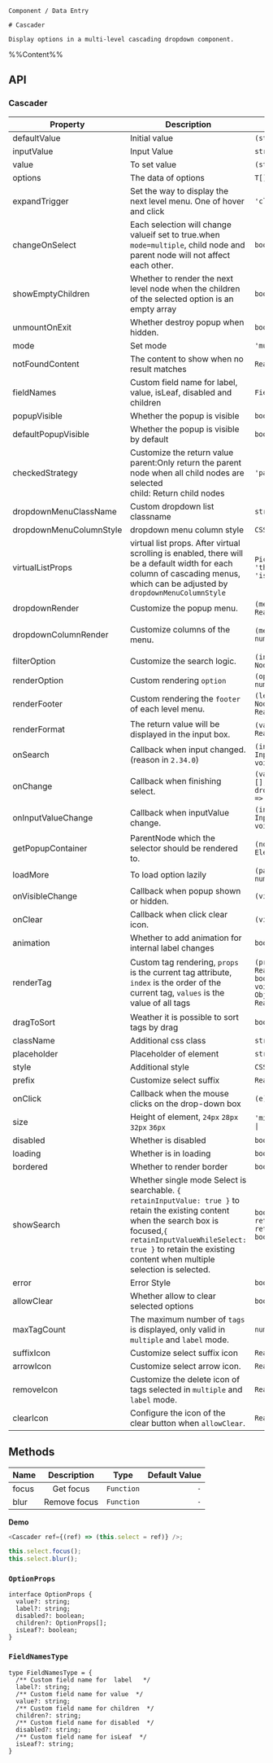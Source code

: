 `````
Component / Data Entry

# Cascader

Display options in a multi-level cascading dropdown component.
`````

%%Content%%

## API

### Cascader

|Property|Description|Type|DefaultValue|Version|
|---|---|---|---|---|
|defaultValue|Initial value|`(string \| string[])[]`|`-`|-|
|inputValue|Input Value|`string`|`-`|2.34.0|
|value|To set value|`(string \| string[])[]`|`-`|-|
|options|The data of options|`T[]`|`[]`|-|
|expandTrigger|Set the way to display the next level menu. One of hover and click|`'click' \| 'hover'`|`click`|-|
|changeOnSelect|Each selection will change valueif set to true.when `mode=multiple`, child node and parent node will not affect each other.|`boolean`|`-`|-|
|showEmptyChildren|Whether to render the next level node when the children of the selected option is an empty array|`boolean`|`-`|-|
|unmountOnExit|Whether destroy popup when hidden.|`boolean`|`-`|-|
|mode|Set mode|`'multiple'`|`-`|-|
|notFoundContent|The content to show when no result matches|`ReactNode`|`-`|-|
|fieldNames|Custom field name for label, value, isLeaf, disabled and children|`FieldNamesType`|`DefaultFieldNames`|-|
|popupVisible|Whether the popup is visible|`boolean`|`-`|-|
|defaultPopupVisible|Whether the popup is visible by default|`boolean`|`-`|-|
|checkedStrategy|Customize the return value<br/> parent:Only return the parent node when all child nodes are selected <br/> child: Return child nodes|`'parent' \| 'child'`|`child`|2.31.0|
|dropdownMenuClassName|Custom dropdown list classname|`string \| string[]`|`-`|2.35.0|
|dropdownMenuColumnStyle|dropdown menu column style|`CSSProperties`|`-`|2.35.0|
|virtualListProps|virtual list props. After virtual scrolling is enabled, there will be a default width for each column of cascading menus, which can be adjusted by `dropdownMenuColumnStyle`|`Pick<VirtualListProps<any>, 'threshold' \| 'isStaticItemHeight'>`|`-`|2.35.0|
|dropdownRender|Customize the popup menu.|`(menu: ReactNode) => ReactNode`|`-`|2.15.0|
|dropdownColumnRender|Customize columns of the menu.|`(menu: ReactNode, level: number) => ReactNode`|`-`|2.15.0, `level` in 2.17.0|
|filterOption|Customize the search logic.|`(inputValue: string, option: NodeProps<T>) => boolean`|`-`|-|
|renderOption|Custom rendering `option`|`(option: NodeProps<T>, level: number) => ReactNode`|`-`|-|
|renderFooter|Custom rendering the `footer` of each level menu.|`(level: number, activeOption: NodeProps<T> \| null) => ReactNode`|`-`|-|
|renderFormat|The return value will be displayed in the input box.|`(valueShow: any[]) => ReactNode`|`-`|-|
|onSearch|Callback when input changed.(reason in `2.34.0`)|`(inputValue: string, reason: InputValueChangeReason) => void`|`-`|2.20.0|
|onChange|Callback when finishing select.|`(value: (string \| string[])[],selectedOptions,extra: { dropdownVisible?: boolean }) => void`|`-`|-|
|onInputValueChange|Callback when inputValue change.|`(inputValue: string, reason: InputValueChangeReason) => void`|`-`|2.34.0|
|getPopupContainer|ParentNode which the selector should be rendered to.|`(node: HTMLElement) => Element`|`-`|-|
|loadMore|To load option lazily|`(pathValue: string[], level: number) => Promise<T[]>`|`-`|-|
|onVisibleChange|Callback when popup shown or hidden.|`(visible: boolean) => void`|`-`|-|
|onClear|Callback when click clear icon.|`(visible: boolean) => void`|`-`|-|
|animation|Whether to add animation for internal label changes|`boolean`|`true`|2.15.0|
|renderTag|Custom tag rendering, `props` is the current tag attribute, `index` is the order of the current tag, `values` is the value of all tags|`(props: {value: any;label: ReactNode;closable: boolean;onClose: (event) => void;},index: number,values: ObjectValueType[]) => React.ReactNode`|`-`|index、values added in 2.15.0|
|dragToSort|Weather it is possible to sort tags by drag|`boolean`|`-`|2.27.0|
|className|Additional css class|`string \| string[]`|`-`|-|
|placeholder|Placeholder of element|`string`|`-`|-|
|style|Additional style|`CSSProperties`|`-`|-|
|prefix|Customize select suffix|`ReactNode`|`-`|2.11.0|
|onClick|Callback when the mouse clicks on the drop-down box|`(e) => void`|`-`|-|
|size|Height of element, `24px` `28px` `32px` `36px`|`'mini' \| 'small' \| 'default' \| 'large'`|`-`|-|
|disabled|Whether is disabled|`boolean`|`-`|-|
|loading|Whether is in loading|`boolean`|`-`|-|
|bordered|Whether to render border|`boolean`|`true`|-|
|showSearch|Whether single mode Select is searchable. `{ retainInputValue: true }` to retain the existing content when the search box is focused,`{ retainInputValueWhileSelect: true }` to retain the existing content when multiple selection is selected.|`boolean \| { retainInputValue?: boolean; retainInputValueWhileSelect?: boolean }`|`-`|-|
|error|Error Style|`boolean`|`-`|-|
|allowClear|Whether allow to clear selected options|`boolean`|`-`|-|
|maxTagCount|The maximum number of `tags` is displayed, only valid in `multiple` and `label` mode.|`number`|`-`|-|
|suffixIcon|Customize select suffix icon|`ReactNode`|`-`|-|
|arrowIcon|Customize select arrow icon.|`ReactNode \| null`|`-`|-|
|removeIcon|Customize the delete icon of tags selected in `multiple` and `label` mode.|`ReactNode \| null`|`-`|-|
|clearIcon|Configure the icon of the clear button when `allowClear`.|`ReactNode`|`-`|2.26.0|

## Methods

| Name |     Description     |    Type    | Default Value |
| ------ | :----------: | :--------: | -----: |
| focus  |   Get focus   | `Function` |    `-` |
| blur   | Remove focus | `Function` |    `-` |

**Demo**

```js
<Cascader ref={(ref) => (this.select = ref)} />;

this.select.focus();
this.select.blur();
```

### `OptionProps`

```
interface OptionProps {
  value?: string;
  label?: string;
  disabled?: boolean;
  children?: OptionProps[];
  isLeaf?: boolean;
}
```

### `FieldNamesType`

```
type FieldNamesType = {
  /** Custom field name for  label   */
  label?: string;
  /** Custom field name for value  */
  value?: string;
  /** Custom field name for children  */
  children?: string;
  /** Custom field name for disabled  */
  disabled?: string;
  /** Custom field name for isLeaf  */
  isLeaf?: string;
}
```
